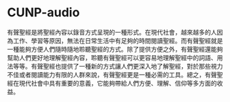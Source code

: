 # CUNP-audio

有聲聖經是將聖經內容以錄音方式呈現的一種形式。在現代社會，越來越多的人因為工作、學習等原因，無法在日常生活中有足夠的時間閱讀聖經。而有聲聖經就是一種能夠方便人們隨時隨地聆聽聖經的方式。除了提供方便之外，有聲聖經還能夠幫助人們更好地理解聖經內容，聆聽有聲聖經可以更容易地理解聖經中的詞語、用法等等。有聲聖經也提供了一種新的方式讓人們更深入地了解聖經，對於那些視力不佳或者閱讀能力有限的人群來說，有聲聖經更是一種必需的工具。總之，有聲聖經在現代社會中具有重要的意義，它能夠帶給人們方便、理解、信仰等多方面的收益。
